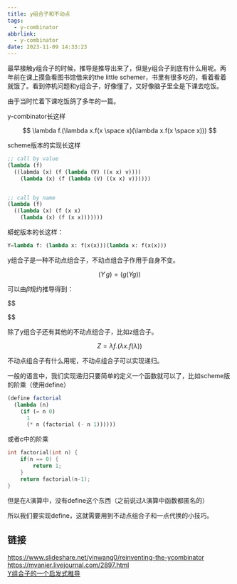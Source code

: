 ```yaml
---
title: y组合子和不动点
tags:
  - y-combinator
abbrlink:
  - y-combinator
date: 2023-11-09 14:33:23
---
```

最早接触y组合子的时候，推导是推导出来了，但是y组合子到底有什么用呢。两年前在课上摸鱼看图书馆借来的the little schemer，书里有很多吃的，看着看着就饿了。看到停机问题和y组合子，好像懂了，又好像脑子里全是下课去吃饭。

由于当时忙着下课吃饭鸽了多年的一篇。
<!-- more -->

y-combinator长这样

$$
\lambda f.(\lambda x.f(x \space x)(\lambda x.f(x \space x)))
$$

scheme版本的实现长这样

```lisp
;; call by value
(lambda (f)
  ((labmda (x) (f (lambda (V) ((x x) v))))
    (lambda (x) (f (lambda (V) ((x x) v))))))


;; call by name
(lambda (f)
  ((lambda (x) (f (x x)
    (lambda (x) (f (x x)))))))
```

蟒蛇版本的长这样：

```python
Y=lambda f: (lambda x: f(x(x)))(lambda x: f(x(x)))
```

y组合子是一种不动点组合子，不动点组合子作用于自身不变。

$$
(Y \, g) = (g(Yg))
$$

可以由$\beta$规约推导得到：

$$

$$

除了y组合子还有其他的不动点组合子，比如z组合子。

$$
Z = \lambda f.(\lambda x. f (\lambda ))
$$

不动点组合子有什么用呢，不动点组合子可以实现递归。

一般的语言中，我们实现递归只要简单的定义一个函数就可以了，比如scheme版的阶乘（使用define）

```scheme
(define factorial
  (lambda (n)
    (if (= n 0)
      1
      (* n (factorial (- n 1))))))
```

或者c中的阶乘


```c
int factorial(int n) {
    if(n == 0) {
        return 1;
    }
    return factorial(n-1);
}
```

但是在$\lambda$演算中，没有define这个东西（之前说过$\lambda$演算中函数都匿名的）

所以我们要实现define，这就需要用到不动点组合子和一点代换的小技巧。

## 链接

<https://www.slideshare.net/yinwang0/reinventing-the-ycombinator>  
<https://mvanier.livejournal.com/2897.html>  
[Y组合子的一个启发式推导](https://zhuanlan.zhihu.com/p/547191928)  
